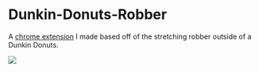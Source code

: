 # Dunkin-Donuts-Robber
A [chrome extension](https://chrome.google.com/webstore/detail/dunkin-donuts-robber/ahkdnlecpceolempmcdpkjkfbgkmbhpo) I made based off of the stretching robber outside of a Dunkin Donuts.



![](https://a57.foxnews.com/a57.foxnews.com/static.foxnews.com/foxnews.com/content/uploads/2018/09/640/320/1862/1048/14e1c2a8-stretch.jpg?ve=1&tl=1?ve=1&tl=1)
